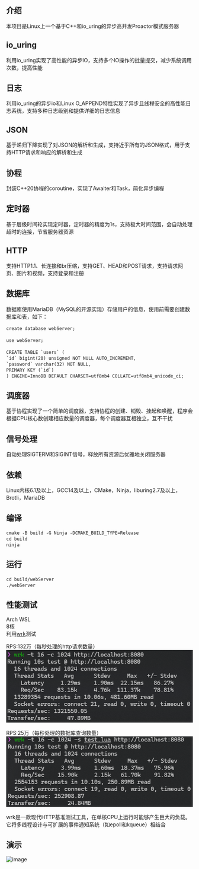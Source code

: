 ## 介绍

本项目是Linux上一个基于C++和io_uring的异步高并发Proactor模式服务器

## io_uring

利用io_uring实现了高性能的异步IO，支持多个IO操作的批量提交，减少系统调用次数，提高性能

## 日志

利用io_uring的异步io和Linux O_APPEND特性实现了异步且线程安全的高性能日志系统，支持多种日志级别和提供详细的日志信息

## JSON

基于递归下降实现了对JSON的解析和生成，支持近乎所有的JSON格式，用于支持HTTP请求和响应的解析和生成

## 协程

封装C++20协程的coroutine，实现了Awaiter和Task，简化异步编程

## 定时器

基于层级时间轮实现定时器，定时器的精度为1s，支持极大时间范围，会自动处理超时的连接，节省服务器资源

## HTTP

支持HTTP1.1、长连接和br压缩，支持GET、HEAD和POST请求，支持请求网页、图片和视频，支持登录和注册

## 数据库

数据库使用MariaDB（MySQL的开源实现）存储用户的信息，使用前需要创建数据库和表，如下：

```sql'
create database webServer;

use webServer;

CREATE TABLE `users` (
`id` bigint(20) unsigned NOT NULL AUTO_INCREMENT,
`password` varchar(32) NOT NULL,
PRIMARY KEY (`id`)
) ENGINE=InnoDB DEFAULT CHARSET=utf8mb4 COLLATE=utf8mb4_unicode_ci;
```

## 调度器

基于协程实现了一个简单的调度器，支持协程的创建、销毁、挂起和唤醒，程序会根据CPU核心数创建相应数量的调度器，每个调度器互相独立，互不干扰

## 信号处理

自动处理SIGTERM和SIGINT信号，释放所有资源后优雅地关闭服务器

## 依赖

Linux内核6.1及以上，GCC14及以上，CMake，Ninja，liburing2.7及以上，Brotli，MariaDB

## 编译

```shell 
cmake -B build -G Ninja -DCMAKE_BUILD_TYPE=Release
cd build
ninja
```

## 运行

```shell
cd build/webServer
./webServer
```

## 性能测试

Arch WSL  
8核  
利用[wrk](https://github.com/wg/wrk)测试

RPS:132万（每秒处理的http请求数量）  
![image](show/test.png)

RPS:25万（每秒处理的数据库查询数量）  
![image](show/testDatabase.png)

wrk是一款现代HTTP基准测试工具，在单核CPU上运行时能够产生巨大的负载。它将多线程设计与可扩展的事件通知系统（如epoll和kqueue）相结合

## 演示

![image](show/show.gif)
